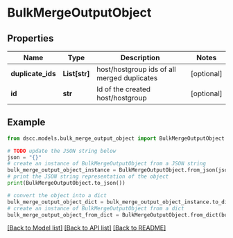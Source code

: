 # BulkMergeOutputObject


## Properties

Name | Type | Description | Notes
------------ | ------------- | ------------- | -------------
**duplicate_ids** | **List[str]** | host/hostgroup ids of all merged duplicates | [optional] 
**id** | **str** | Id of the created host/hostgroup | [optional] 

## Example

```python
from dscc.models.bulk_merge_output_object import BulkMergeOutputObject

# TODO update the JSON string below
json = "{}"
# create an instance of BulkMergeOutputObject from a JSON string
bulk_merge_output_object_instance = BulkMergeOutputObject.from_json(json)
# print the JSON string representation of the object
print(BulkMergeOutputObject.to_json())

# convert the object into a dict
bulk_merge_output_object_dict = bulk_merge_output_object_instance.to_dict()
# create an instance of BulkMergeOutputObject from a dict
bulk_merge_output_object_from_dict = BulkMergeOutputObject.from_dict(bulk_merge_output_object_dict)
```
[[Back to Model list]](../README.md#documentation-for-models) [[Back to API list]](../README.md#documentation-for-api-endpoints) [[Back to README]](../README.md)


